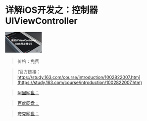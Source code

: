 # 详解iOS开发之：控制器UIViewController

![img](../../../assets/study163/free/6631347041657657357.png)

> 价格：免费

> [官方链接：https://study.163.com/course/introduction/1002822007.htm](https://study.163.com/course/introduction/1002822007.htm)

> [阿里网盘：]()

> [百度网盘：]()

> [夸克网盘：]()
